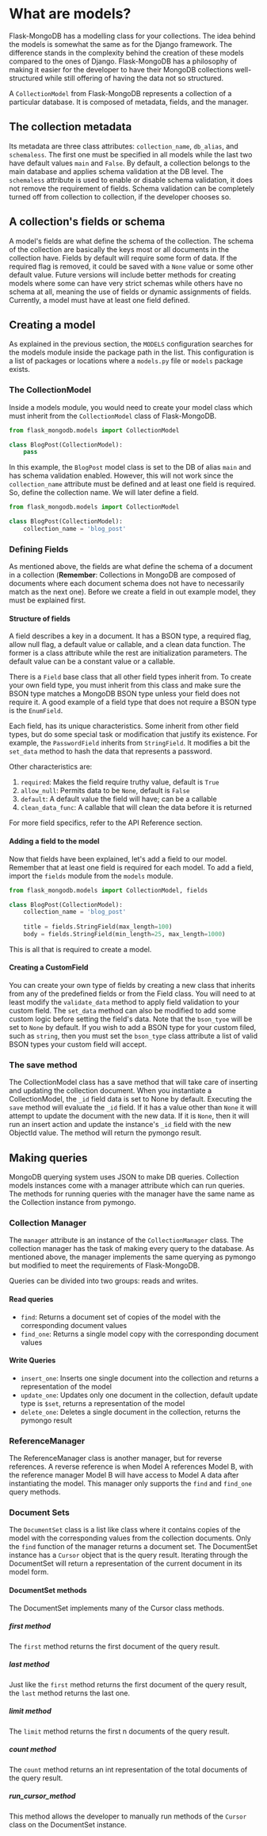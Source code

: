 # What are models?

Flask-MongoDB has a modelling class for your collections. The idea behind the models is somewhat the same as for the Django framework. The difference stands in the complexity behind the creation of these models compared to the ones of Django. Flask-MongoDB has a philosophy of making it easier for the developer to have their MongoDB collections well-structured while still offering of having the data not so structured. 

A `CollectionModel` from Flask-MongoDB represents a collection of a particular database. It is composed of metadata, fields, and the manager. 

## The collection metadata

Its metadata are three class attributes: `collection_name`, `db_alias`, and `schemaless`. The first one must be specified in all models while the last two have default values `main` and `False`. By default, a collection belongs to the main database and applies schema validation at the DB level. The `schemaless` attribute is used to enable or disable schema validation, it does not remove the requirement of fields. Schema validation can be completely turned off from collection to collection, if the developer chooses so. 

## A collection's fields or schema

A model's fields are what define the schema of the collection. The schema of the collection are basically the keys most or all documents in the collection have. Fields by default will require some form of data. If the required flag is removed, it could be saved with a `None` value or some other default value. Future versions will include better methods for creating models where some can have very strict schemas while others have no schema at all, meaning the use of fields or dynamic assignments of fields. Currently, a model must have at least one field defined. 

## Creating a model

As explained in the previous section, the `MODELS` configuration searches for the models module inside the package path in the list. This configuration is a list of packages or locations where a `models.py` file or `models` package exists.

### The CollectionModel

Inside a models module, you would need to create your model class which must inherit from the `CollectionModel` class of Flask-MongoDB.
```python
from flask_mongodb.models import CollectionModel

class BlogPost(CollectionModel):
    pass
```
In this example, the `BlogPost` model class is set to the DB of alias `main` and has schema validation enabled. However, this will not work since the `collection_name` attribute must be defined and at least one field is required. So, define the collection name. We will later define a field.
```python
from flask_mongodb.models import CollectionModel

class BlogPost(CollectionModel):
    collection_name = 'blog_post'
```

### Defining Fields

As mentioned above, the fields are what define the schema of a document in a collection (**Remember**: Collections in MongoDB are composed of documents where each document schema does not have to necessarily match as the next one). Before we create a field in out example model, they must be explained first.

#### Structure of fields

A field describes a key in a document. It has a BSON type, a required flag, allow null flag, a default value or callable, and a clean data function. The former is a class attribute while the rest are initialization parameters. The default value can be a constant value or a callable. 

There is a `Field` base class that all other field types inherit from. To create your own field type, you must inherit from this class and make sure the BSON type matches a MongoDB BSON type unless your field does not require it. A good example of a field type that does not require a BSON type is the `EnumField`. 

Each field, has its unique characteristics. Some inherit from other field types, but do some special task or modification that justify its existence. For example, the `PasswordField` inherits from `StringField`. It modifies a bit the `set_data` method to hash the data that represents a password. 

Other characteristics are:

1. `required`: Makes the field require truthy value, default is `True`
2. `allow_null`: Permits data to be `None`, default is `False`
3. `default`: A default value the field will have; can be a callable
4. `clean_data_func`: A callable that will clean the data before it is returned

For more field specifics, refer to the API Reference section.

#### Adding a field to the model

Now that fields have been explained, let's add a field to our model. Remember that at least one field is required for each model. To add a field, import the `fields` module from the `models` module.
```python
from flask_mongodb.models import CollectionModel, fields

class BlogPost(CollectionModel):
    collection_name = 'blog_post'
    
    title = fields.StringField(max_length=100)
    body = fields.StringField(min_length=25, max_length=1000)
```

This is all that is required to create a model.

#### Creating a CustomField

You can create your own type of fields by creating a new class that inherits from any of the predefined fields or from the Field class. You will need to at least modify the `validate_data` method to apply field validation to your custom field. The `set_data` method can also be modified to add some custom logic before setting the field's data. Note that the `bson_tyoe` will be set to `None` by default. If you wish to add a BSON type for your custom filed, such as `string`, then you must set the `bson_type` class attribute a list of valid BSON types your custom field will accept.

### The save method

The CollectionModel class has a save method that will take care of inserting and updating the collection document. When you instantiate a CollectionModel, the `_id` field data is set to None by default. Executing the `save` method will evaluate the `_id` field. If it has a value other than `None` it will attempt to update the document with the new data. If it is `None`, then it will run an insert action and update the instance's `_id` field with the new ObjectId value. The method will return the pymongo result.

## Making queries

MongoDB querying system uses JSON to make DB queries. Collection models instances come with a manager attribute which can run queries. The methods for running queries with the manager have the same name as the Collection instance from pymongo.

### Collection Manager

The `manager` attribute is an instance of the `CollectionManager` class. The collection manager has the task of making every query to the database. As mentioned above, the manager implements the same querying as pymongo but modified to meet the requirements of Flask-MongoDB. 

Queries can be divided into two groups: reads and writes.

#### Read queries

- `find`: Returns a document set of copies of the model with the corresponding document values
- `find_one`: Returns a single model copy with the corresponding document values

#### Write Queries

- `insert_one`: Inserts one single document into the collection and returns a representation of the model
- `update_one`: Updates only one document in the collection, default update type is `$set`, returns a representation of the model
- `delete_one`: Deletes a single document in the collection, returns the pymongo result

### ReferenceManager

The ReferenceManager class is another manager, but for reverse references. A reverse reference is when Model A references Model B, with the reference manager Model B will have access to Model A data after instantiating the model. This manager only supports the `find` and `find_one` query methods.

### Document Sets

The `DocumentSet` class is a list like class where it contains copies of the model with the corresponding values from the collection documents. Only the `find` function of the manager returns a document set. The DocumentSet instance has a `Cursor` object that is the query result. Iterating through the DocumentSet will return a representation of the current document in its model form.

#### DocumentSet methods

The DocumentSet implements many of the Cursor class methods. 

##### first method

The `first` method returns the first document of the query result.

##### last method

Just like the `first` method returns the first document of the query result, the `last` method returns the last one.

##### limit method

The `limit` method returns the first n documents of the query result.

##### count method

The `count` method returns an int representation of the total documents of the query result.

##### run_cursor_method

This method allows the developer to manually run methods of the `Cursor` class on the DocumentSet instance.
